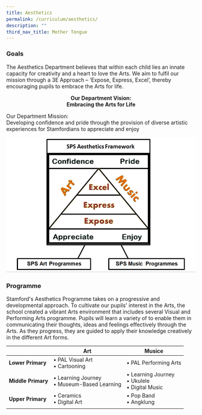 ```yaml
---
title: Aesthetics
permalink: /curriculum/aesthetics/
description: ""
third_nav_title: Mother Tongue
---
```

### Goals
  
The Aesthetics Department believes that within each child lies an innate capacity for creativity and a heart to love the Arts. We aim to fulfil our mission through a 3E Approach – ‘Expose, Express, Excel’, thereby encouraging pupils to embrace the Arts for life.  

<center>
	<strong> Our Department Vision: </strong><br>
<strong> Embracing the Arts for Life </strong>
</center>
  
Our Department Mission:  
Developing confidence and pride through the provision of diverse artistic experiences for Stamfordians to appreciate and enjoy

![](/images/aest.png)

### Programme

Stamford's Aesthetics Programme takes on a progressive and developmental approach. To cultivate our pupils' interest in the Arts, the school created a vibrant Arts environment that includes several Visual and Performing Arts programme. Pupils will learn a variety of to enable them in communicating their thoughts, ideas and feelings effectively through the Arts. As they progress, they are guided to apply their knowledge creatively in the different Art forms.

|  | Art | Musice |
|---|---|---|
| **Lower Primary** | • PAL Visual Art<br>• Cartooning | • PAL Performing Arts |
| **Middle Primary** | • Learning Journey<br>• Museum-Based Learning | • Learning Journey<br>• Ukulele<br>• Digital Music |
| **Upper Primary** | • Ceramics<br>• Digital Art | • Pop Band<br>• Angklung |
| | |
